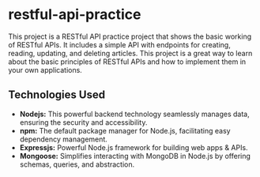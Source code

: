 # restful-api-practice
This project is a RESTful API practice project that shows the basic working of RESTful APIs. It includes a simple API with endpoints for creating, reading, updating, and deleting articles. This project is a great way to learn about the basic principles of RESTful APIs and how to implement them in your own applications.

## Technologies Used
- **Nodejs:** This powerful backend technology seamlessly manages data, ensuring the security and accessibility.
- **npm:** The default package manager for Node.js, facilitating easy dependency management.
- **Expressjs:** Powerful Node.js framework for building web apps & APIs.
- **Mongoose:** Simplifies interacting with MongoDB in Node.js by offering schemas, queries, and abstraction.